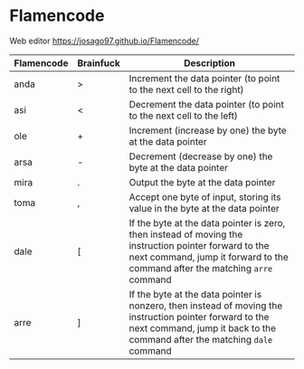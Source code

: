 # Flamencode

Web editor https://josago97.github.io/Flamencode/

| Flamencode | Brainfuck |  Description |  
|---|---|---|
| anda | > | Increment the data pointer (to point to the next cell to the right) |
| asi | < | Decrement the data pointer (to point to the next cell to the left) |
| ole | + | Increment (increase by one) the byte at the data pointer |
| arsa | - | Decrement (decrease by one) the byte at the data pointer |
| mira | . | Output the byte at the data pointer |
| toma | , | Accept one byte of input, storing its value in the byte at the data pointer |
| dale | [ | If the byte at the data pointer is zero, then instead of moving the instruction pointer forward to the next command, jump it forward to the command after the matching `arre` command |
| arre | ] | If the byte at the data pointer is nonzero, then instead of moving the instruction pointer forward to the next command, jump it back to the command after the matching `dale` command |
